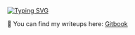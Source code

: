 [![Typing SVG](https://readme-typing-svg.demolab.com?font=Fira+Code&pause=1000&width=435&lines=Interested+in+web+hacking)](https://git.io/typing-svg)

📝 You can find my writeups here: [Gitbook](https://s-3ntinel.gitbook.io/s-3ntinel)
